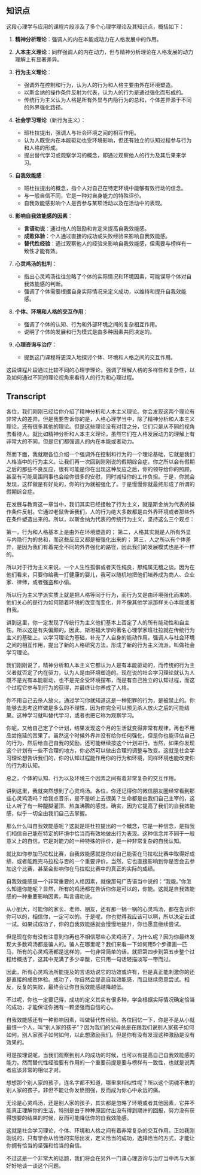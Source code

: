 # 

## 知识点


这段心理学与应用的课程片段涉及了多个心理学理论及其知识点，概括如下：

1. **精神分析理论**：强调人的内在本能或动力在人格发展中的作用。
2. **人本主义理论**：同样强调人的内在动力，但与精神分析理论在人格发展的动力理解上有显著差异。
3. **行为主义理论**：

   - 强调外在控制和行为，认为人的行为和人格主要由外在环境塑造。
   - 以斯金纳的操作条件反射为代表，认为人的行为是通过强化而形成的。
   - 传统行为主义认为人格是所有外显与内隐行为的总和，个体差异源于不同的外界强化路径。
4. **社会学习理论**（新行为主义）：

   - 班杜拉提出，强调人与社会环境之间的相互作用。
   - 认为人既受内在本能驱动也受环境影响，但还有独立的认知过程参与行为和人格的形成。
   - 提出替代学习或观察学习的概念，即通过观察他人的行为及其后果来学习。
5. **自我效能感**：

   - 班杜拉提出的概念，指个人对自己在特定环境中能够有效行动的信念。
   - 与一般自信不同，它是一种对自身能力的特殊评价。
   - 自我效能感影响个人是否参与某项活动以及在活动中的表现。
6. **影响自我效能感的因素**：

   - **言语劝说**：通过他人的鼓励和肯定来提高自我效能感。
   - **成败体验**：个人通过直接的成功或失败经验来影响自我效能感。
   - **替代性经验**：通过观察他人的经验来影响自我效能感，但需要与榜样有一致性才能有效。
7. **心灵鸡汤的批判**：

   - 指出心灵鸡汤往往忽略了个体的实际情况和环境因素，可能误导个体对自我效能感的判断。
   - 强调了个体需要根据自身实际情况来定义成功，以维持和提升自我效能感。
8. **个体、环境和人格的交互作用**：

   - 强调了个体的认知、行为和外部环境之间的复杂相互作用。
   - 说明了个体的发展和行为模式是由多种因素共同决定的。
9. **心理咨询与治疗**：

   - 提到这门课程将更深入地探讨个体、环境和人格之间的交互作用。

这段课程片段通过比较不同的心理学理论，强调了理解人格的多样性和复杂性，以及如何通过不同的理论视角来看待人的行为和心理过程。


## Transcript


各位，我们刚刚已经给你介绍了精神分析和人本主义理论。你会发现这两个理论有非常大的差异。但是我要告诉你的是，人格心理学当中，除了精神分析和人本主义理论，还有很多其他的理论。但是这些理论没有对错之分，它们只是从不同的视角去看待人。就比如精神分析和人本主义理论，虽然它们在人格发展动力的理解上有非常大的不同，但是它们都强调人的内在本能或者动力。

然而下面，我就跟各位介绍一个强调外在控制和行为的一个理论基础，它就是我们人格当中的行为主义。让我们再一次回到刚刚说的假期综合症。你之所以会有假期之后的那些不良反应，很有可能是你在出现这种反应之后，你的领导给你的照顾，甚至有可能周围同事也会给你很多的安慰，同时减轻你的工作负担。于是，你就会发现，这样做是有好处的，你的行为就被强化了。于是慢慢你就最终形成了所谓的假期综合症。

在发展与教育这一章当中，我们其实已经接触了行为主义，就是斯金纳为代表的操作条件反射。它通过老鼠告诉我们，人的行为绝大多数都是由外界环境或者那些外在条件塑造出来的。所以，以斯金纳为代表的传统行为主义，坚持这么三个观点：

第一，行为和人格基本上是由外在环境塑造的；
第二，人格其实就是人所有外显与内隐行为的总和，而这些反应又都是被强化出来的；
第三，人之所以有个体差异，是因为我们有着完全不同的外界强化的路径，因此我们的发展模式也是不一样的。

所以对于行为主义来说，一个人生性孤僻或者天性纯良，那纯属无稽之谈。因为在他们看来，只要你给我一打健康的婴儿，我可以随机地把他们培养成为商人、企业家、律师，或者强盗和小偷。

所以行为主义学派实质上就是把人格等同于行为，而行为又是由环境强化而来的。他们关心的是行为如何随着环境的改变而变化，并不像其他学派那样关心本能或者自我。

讲到这里，你一定发现了传统行为主义他们基本上否定了人的所有能动性和自主性。所以这是有失偏颇的。因此，斯坦福大学的著名心理学家班杜拉就在传统行为主义的基础上，以学习理论为基础，补充了人自身的能动作用，强调人与社会环境之间的相互作用，提出了新的人格研究方法，形成了新的行为主义流派，叫做社会学习理论。

我们刚刚说了，精神分析和人本主义它都认为人是有本能驱动的，而传统的行为主义者就否定了内在驱力，认为人是由环境塑造的。现在说的社会学习理论就认为人既不是光有本能驱动，也不是完全受环境摆布，而是有自己独立的认知过程，而这个过程它参与到行为的获得，并最终让你养成了人格。

你不用自己去杀人放火，通过学习你就知道这是一种犯罪的行为，是被禁止的。你能够去思考这样做是多么的不理性，因为你完全可以预见杀人放火之后的可能结果。这种学习就叫替代学习，或者也把它称为观察学习。

你呢，又给自己定了个计划，结果发现这个月的生活就变得非常有规律，再也不用品尝拖延的苦果了。虽然这个时候外界并没有给你任何强化，但是你也能评估自己的行为，然后给自己自我的奖励，还可能继续按这个计划进行。当然，如果你发现这个计划有一些不合理的地方，你必然可以做出合理的调整与改变。这就是社会学习理论想告诉我们的，你的认知过程能作用你的行为和环境，同样环境也能改变你的行为和认知。

总之，个体的认知、行为以及环境三个因素之间有着非常复杂的交互作用。

讲到这里，我就突然想到了心灵鸡汤。各位，你还记得你的微信朋友圈经常看到那些心灵鸡汤吗？给我点音乐，是不是听上去很美？生命都是由我们自己主宰的，这让人听了有一种醍醐灌顶、热血沸腾的感觉。确实，因为它提高了我们的自我效能感，似乎一切全由我们自己去掌握。

那么什么叫自我效能感呢？这就是班杜拉提出的一个概念，它是一种信念，是指我们相信自己能在特定的环境中恰当而有效地做出行为表现。这种信念并不同于一般意义上的自信，它是对能力的一种特殊的评价，是一种非常复杂的自我认知。

就比如你参加马拉松比赛，自我效能感就是你对自己能否在马拉松比赛中取得好成绩，或者能跑完马拉松与否的一个重要评价。当然，它也直接影响到你是否会去参加这个比赛，甚至会影响你在马拉松比赛中的真正的实际的成绩。

自我效能感是一个非常重要的人格因素，就像那句广告语当中说的：“我能。”你怎么知道你能呢？显然，所有的鸡汤都在告诉你你是可以的，你能。这就是自我效能感的一种重要影响因素，叫言语劝说。

从小到大，可能你的家长、老师、朋友，还有那一锅一锅的心灵鸡汤，都在告诉你你可以的，相信你，一定可以的。于是呢，你也觉得我应该可以啊，所以决定去试一试。如果试成功了，你的自我效能感就会慢慢地提升，你也愿意继续尝试。

但是现在你有没有注意到你再也不相信那些心灵鸡汤了，为什么呢？因为你最终发现大多数鸡汤都是骗人的。骗人在哪里呢？我们来看一下如何用5个步骤画一匹马，所有的心灵鸡汤都是这样的，一句非常简单的话，就把第四步到第五步整个过程给概括了，这其中充满了多少辛酸，它只用一句话轻描淡写一带而过。

因此，所有心灵鸡汤所能提及的言语劝说它的功效或许有，但是真正能刺激你的还是直接的成败体验。成功了，你自然会提高自我效能感，而且继续愿意尝试。相反，反复的失败，最终会让你自我效能感越降越低。

不过呢，你也一定要记得，成功的定义其实有很多种，学会根据实际情况确定恰当的成功，才能保证你拥有一颗坚强而自信的心。

自我效能感还有一种影响因素，叫做替代性经验。各位回忆一下，你是不是从小就最恨一个人，叫“别人家的孩子”？因为我们的父母总是在跟我们说别人家孩子如何如何，别人家孩子如何如何，以此想激励我们。但是你有没有发现这种激励是没有效果的。

可是按理说呢，当我们观察到别人的成功的时候，也可以有提高自己自我效能感的能力。然而替代性经验要有作用的一个重要前提是要与榜样有一致性，也就是说两者应该非常的相似才对。

想想那个别人家的孩子，连名字都不知道，哪里来相似性呢？所以这个阴魂不散的别人家的孩子，非但不能让你发愤图强，反而成为你心中永远的痛。

无论是心灵鸡汤，还是别人家的孩子，其实都是忽略了环境或者其他因素，它并不能真正理解你的生活，特别是由于种种原因付出没有得到期许的回报，努力没有获得想要的结果的时候，反而可能降低你的自我效能感。

这就是社会学习理论，个体、环境和人格之间有着非常复杂的交互作用。正如我刚刚说的，只有学会从恰当的实际出发，定义恰当的成功，选择恰当的方式，才能让你拥有恰当的坚强和恰当的自信。

不过这是一个非常大的话题，我们将会在另外一门课心理咨询与治疗当中再与大家好好地谈一谈这个问题。
